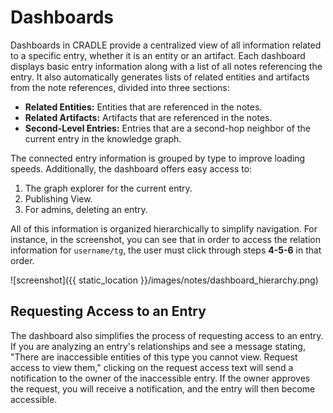 # Dashboards

Dashboards in CRADLE provide a centralized view of all information related to a
specific entry, whether it is an entity or an artifact. Each dashboard displays
basic entry information along with a list of all notes referencing the entry. It
also automatically generates lists of related entities and artifacts from the
note references, divided into three sections:

- **Related Entities:** Entities that are referenced in the notes.
- **Related Artifacts:** Artifacts that are referenced in the notes.
- **Second-Level Entries:** Entries that are a second-hop neighbor of the current entry in the knowledge graph.

The connected entry information is grouped by type to improve loading speeds. Additionally, the dashboard offers easy access to:
1. The graph explorer for the current entry.
2. Publishing View.
3. For admins, deleting an entry.

All of this information is organized hierarchically to simplify navigation. For instance, in the screenshot, you can see that in order to access the relation information for `username/tg`, the user must click through steps **4-5-6** in that order.

![screenshot]({{ static_location }}/images/notes/dashboard_hierarchy.png)

## Requesting Access to an Entry

The dashboard also simplifies the process of requesting access to an entry. If you are analyzing an entry's relationships and see a message stating, "There are inaccessible entities of this type you cannot view. Request access to view them," clicking on the request access text will send a notification to the owner of the inaccessible entry. If the owner approves the request, you will receive a notification, and the entry will then become accessible.
